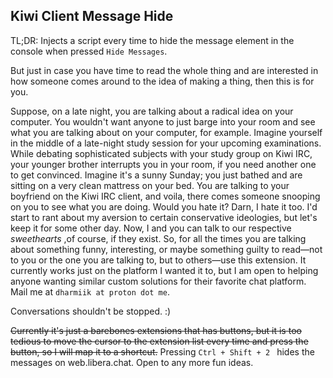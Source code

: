 ## Kiwi Client Message Hide


TL;DR: Injects a script every time to hide the message element in the console when pressed ```Hide Messages```.

But just in case you have time to read the whole thing and are interested in how someone comes around to the idea of making a thing, then this is for you. 

Suppose, on a late night, you are talking about a radical idea on your computer. You wouldn't want anyone to just barge into your room and see what you are talking about on your computer, for example. Imagine yourself in the middle of a late-night study session for your upcoming examinations. While debating sophisticated subjects with your study group on Kiwi IRC, your younger brother interrupts you in your room, if you need another one to get convinced. Imagine it's a sunny Sunday; you just bathed and are sitting on a very clean mattress on your bed. You are talking to your boyfriend on the Kiwi IRC client, and voila, there comes someone snooping on you to see what you are doing. Would you hate it? Darn, I hate it too.  I'd start to rant about my aversion to certain conservative ideologies, but let's keep it for some other day. Now, I and you can talk to our respective  _*sweethearts*_ ,of course, if they exist. So, for all the times you are talking about something funny, interesting, or maybe something guilty to read—not to you or the one you are talking to, but to others—use this extension. It currently works just on the platform I wanted it to, but I am open to helping anyone wanting similar custom solutions for their favorite chat platform. Mail me at ```dharmiik at proton dot me```.

Conversations shouldn't be stopped. :)

~~Currently it's just a barebones extensions that has buttons, but it is too tedious to move the cursor to the extension list every time and press the button, so I will map it to a shortcut.~~ Pressing ```Ctrl + Shift + 2 ``` hides the messages on web.libera.chat.  Open to any more fun ideas.